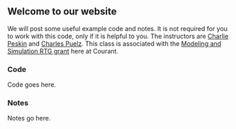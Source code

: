 ## Welcome to our website

We will post some useful example code and notes.  It is not required for you to work with this code, only if it is helpful to you.  The instructors are [Charlie Peskin](https://www.math.nyu.edu/faculty/peskin/) and [Charles Puelz](cpuelz.github.io).  This class is associated with the [Modeling and Simulation RTG grant](https://math.nyu.edu/dynamic/research/pages/research-and-training-group-mathematical-modeling-and-simulation/) here at Courant.

### Code

Code goes here.

### Notes

Notes go here.
